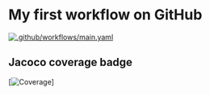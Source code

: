 # My first workflow on GitHub

[![.github/workflows/main.yaml](https://github.com/w-zerita/vttp2022-PAF-giphy/actions/workflows/main.yaml/badge.svg)](https://github.com/w-zerita/vttp2022-PAF-giphy/actions/workflows/main.yaml)

<!-- /Users/zerita3101/Projects/vttp2022/giphy/.github/workflows/main.yaml -->

## Jacoco coverage badge
[![Coverage](https://zspace97.sgp1.digitaloceanspaces.com/coverage/vttp2022-PAF-giphy/jacoco.svg)]